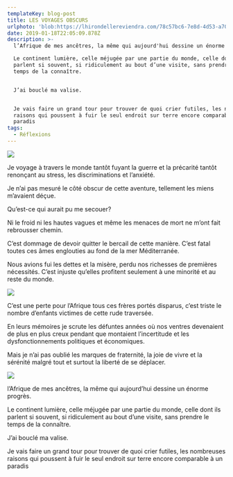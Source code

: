```yaml
---
templateKey: blog-post
title: LES VOYAGES OBSCURS
urlphoto: 'blob:https://lhirondellereviendra.com/78c57bc6-7e8d-4d53-a706-f5fe379f9acd'
date: 2019-01-18T22:05:09.878Z
description: >-
  l’Afrique de mes ancêtres, la même qui aujourd'hui dessine un énorme progrès.

  Le continent lumière, celle méjugée par une partie du monde, celle dont ils
  parlent si souvent, si ridiculement au bout d’une visite, sans prendre le
  temps de la connaître.  


  J’ai bouclé ma valise.


  Je vais faire un grand tour pour trouver de quoi crier futiles, les nombreuses
  raisons qui poussent à fuir le seul endroit sur terre encore comparable à un
  paradis
tags:
  - Réflexions
---
```

![](/img/50234184_2241977532745744_756286982832783360_n.jpg)

Je voyage à travers le monde tantôt fuyant la guerre et la précarité tantôt renonçant au stress, les discriminations et l’anxiété. 



 Je n’ai pas mesuré le côté obscur de cette aventure, tellement les miens m’avaient déçue.



Qu’est-ce qui aurait pu me secouer?

Ni le froid ni les hautes vagues et même les menaces de mort ne m’ont fait rebrousser chemin. 



C’est dommage de devoir quitter le bercail de cette manière. C’est fatal toutes ces âmes englouties au fond de la mer Méditerranée. 



Nous avions fui les dettes et la misère, perdu nos richesses de premières nécessités. C’est injuste qu’elles profitent seulement à une minorité et au reste du monde.



![](/img/2cd80158-ecb2-4d5f-b267-9bd57e66dbdb.jpg)

C’est une perte pour l’Afrique tous ces frères portés disparus, c’est triste le nombre d’enfants victimes de cette rude traversée.



 En leurs mémoires je scrute les défuntes années où nos ventres devenaient de plus en plus creux pendant que montaient l’incertitude et les dysfonctionnements politiques et économiques.



Mais je n’ai pas oublié les marques de fraternité, la joie de vivre et la sérénité malgré tout et surtout la liberté de se déplacer.

![](/img/50015958_839415146390480_670990250889183232_n.png)



l’Afrique de mes ancêtres, la même qui aujourd’hui dessine un énorme progrès.

Le continent lumière, celle méjugée par une partie du monde, celle dont ils parlent si souvent, si ridiculement au bout d’une visite, sans prendre le temps de la connaître.  



J’ai bouclé ma valise.



Je vais faire un grand tour pour trouver de quoi crier futiles, les nombreuses raisons qui poussent à fuir le seul endroit sur terre encore comparable à un paradis
